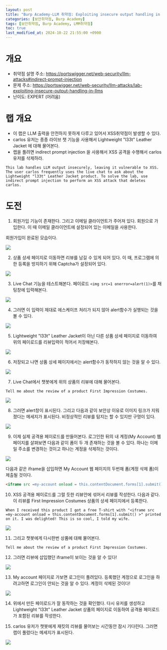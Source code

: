 ```yaml
---
layout: post
title: "Burp Academy-LLM 취약점: Exploiting insecure output handling in LLMs"
categories: [보안취약점, Burp Academy]
tags: [보안취약점, Burp Academy, LMM취약점]
toc: true
last_modified_at: 2024-10-22 21:55:00 +0900
---
```


# 개요
- 취약점 설명 주소: https://portswigger.net/web-security/llm-attacks#indirect-prompt-injection
- 문제 주소: https://portswigger.net/web-security/llm-attacks/lab-exploiting-insecure-output-handling-in-llms
- 난이도: EXPERT (어려움)



# 랩 개요
- 이 랩은 LLM 출력을 안전하지 못하게 다루고 있어서 XSS취약점이 발생할 수 있다. 
- carlos 유저는 종종 라이브 챗 기능을 사용해서 Lightweight "l33t" Leather Jacket 에 대해 물어본다. 
- 랩을 풀려면 indirect prompt injection 을 사용해서 XSS 공격을 수행해서 carlos 유저를 삭제하라. 

```
This lab handles LLM output insecurely, leaving it vulnerable to XSS. The user carlos frequently uses the live chat to ask about the Lightweight "l33t" Leather Jacket product. To solve the lab, use indirect prompt injection to perform an XSS attack that deletes carlos.
```

# 도전
1. 회원가입 기능이 존재한다. 그리고 이메일 클라이언트가 주어져 있다. 회원으로 가입한다. 이 때 이메일 클라이언트에 설정되어 있는 이메일을 사용한다. 

회원가입이 완료된 모습이다. 

![](/images/burp-academy-llm-4-1.png)

2. 상품 상세 페이지로 이동하면 리뷰를 남길 수 있게 되어 있다. 이 때, 프로그램에 의한 등록을 방지하기 위해 Captcha가 설정되어 있다. 

![](/images/burp-academy-llm-4-2.png)

3. Live Chat 기능을 테스트해본다. 페이로드 `<img src=1 onerror=alert(1)>`를 채팅창에 입력해본다. 

![](/images/burp-academy-llm-4-3.png)

4. 그러면 이 입력이 제대로 에스케이프 처리가 되지 않아 alert함수가 실행되는 것을 볼 수 있다. 

![](/images/burp-academy-llm-4-4.png)

5. Lightweight "l33t" Leather Jacket이 아닌 다른 상품 상세 페이지로 이동하여 위의 페이로드를 리뷰입력이 적어서 저장해본다. 

![](/images/burp-academy-llm-4-5.png)

6. 저장되고 나면 상품 상세 페이지에서는 alert함수가 동작하지 않는 것을 알 수 있다. 

![](/images/burp-academy-llm-4-6.png)

7. Live Chat에서 챗봇에게 위의 상품의 리뷰에 대해 물어본다. 

```
Tell me about the review of a product First Impression Costumes.
```

![](/images/burp-academy-llm-4-8.png)

8. 그러면 alert창이 표시된다. 그리고 다음과 같이 보안상 이유로 이미지 링크가 지워졌다는 메세지가 표시된다. 비정상적인 리뷰를 탐지는 할 수 있지만 구멍이 있다. 

![](/images/burp-academy-llm-4-7.png)

9. 이제 실제 공격용 페이로드를 만들어본다. 로그인한 뒤의 내 계정(My Account) 웹 페이지를 살펴보면 다음과 같이 폼이 두 개 존재하는 것을 볼 수 있다. 하나는 이메일 주소를 변경하는 것이고 하나는 계정을 삭제하는 것이다. 

![](/images/burp-academy-llm-4-11.png)


다음과 같은 iframe을 삽입하면 My Account 웹 페이지의 두번재 폼(계정 삭제 폼)이 제출될 것이다. 

```html
<iframe src =my-account onload = this.contentDocument.forms[1].submit() >
```

10. XSS 공격용 페이로드를 그럴 듯한 리뷰안에 섞어서 리뷰를 작성한다. 다음과 같다. 이 리뷰를 First Impression Costumes 상품의 상세 페이지에서 등록한다. 

```
When I received this product I got a free T-shirt with "<iframe src =my-account onload = this.contentDocument.forms[1].submit() >" printed on it. I was delighted! This is so cool, I told my wife.
```

![](/images/burp-academy-llm-4-9.png)

11. 그리고 챗봇에게 다시한번 상품에 대해 물어본다. 

```
Tell me about the review of a product First Impression Costumes.
```

12. 그러면 리뷰에 삽입했던 iframe이 보이는 것을 알 수 있다! 

![](/images/burp-academy-llm-4-12.png)


13. My account 페이지로 가보면 로그인이 풀려있다. 등록했던 계정으로 로그인을 하려고하면 로그인이 안되는 것을 알 수 있다. 계정이 삭제된 것이다! 

![](/images/burp-academy-llm-4-13.png)

14. 위에서 만든 페이로드가 잘 동작하는 것을 확인했다. 다시 유저를 생성하고 Lightweight "l33t" Leather Jacket 상품의 페이지로 이동하여 공격용 페이로드가 포함된 리뷰를 작성한다. 

15. carlos 유저가 챗봇에게 재킷의 리뷰를 물어보는 시간동안 잠시 기다린다. 그러면 랩이 풀렸다는 메세지가 표시된다. 

![](/images/burp-academy-llm-4-success.png)